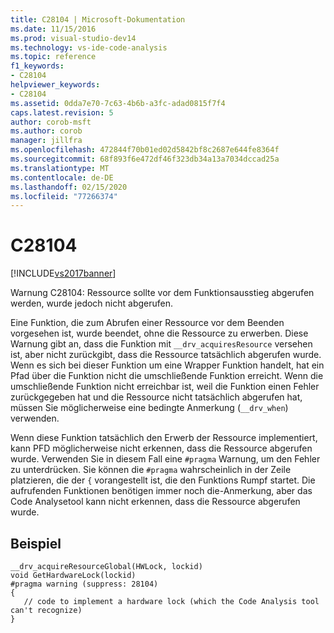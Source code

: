 ```yaml
---
title: C28104 | Microsoft-Dokumentation
ms.date: 11/15/2016
ms.prod: visual-studio-dev14
ms.technology: vs-ide-code-analysis
ms.topic: reference
f1_keywords:
- C28104
helpviewer_keywords:
- C28104
ms.assetid: 0dda7e70-7c63-4b6b-a3fc-adad0815f7f4
caps.latest.revision: 5
author: corob-msft
ms.author: corob
manager: jillfra
ms.openlocfilehash: 472844f70b01ed02d5842bf8c2687e644fe8364f
ms.sourcegitcommit: 68f893f6e472df46f323db34a13a7034dccad25a
ms.translationtype: MT
ms.contentlocale: de-DE
ms.lasthandoff: 02/15/2020
ms.locfileid: "77266374"
---
```

# <a name="c28104"></a>C28104
[!INCLUDE[vs2017banner](../includes/vs2017banner.md)]

Warnung C28104: Ressource sollte vor dem Funktionsausstieg abgerufen werden, wurde jedoch nicht abgerufen.  
  
 Eine Funktion, die zum Abrufen einer Ressource vor dem Beenden vorgesehen ist, wurde beendet, ohne die Ressource zu erwerben. Diese Warnung gibt an, dass die Funktion mit `__drv_acquiresResource` versehen ist, aber nicht zurückgibt, dass die Ressource tatsächlich abgerufen wurde. Wenn es sich bei dieser Funktion um eine Wrapper Funktion handelt, hat ein Pfad über die Funktion nicht die umschließende Funktion erreicht. Wenn die umschließende Funktion nicht erreichbar ist, weil die Funktion einen Fehler zurückgegeben hat und die Ressource nicht tatsächlich abgerufen hat, müssen Sie möglicherweise eine bedingte Anmerkung (`__drv_when`) verwenden.  
  
 Wenn diese Funktion tatsächlich den Erwerb der Ressource implementiert, kann PFD möglicherweise nicht erkennen, dass die Ressource abgerufen wurde. Verwenden Sie in diesem Fall eine `#pragma` Warnung, um den Fehler zu unterdrücken. Sie können die `#pragma` wahrscheinlich in der Zeile platzieren, die der `{` vorangestellt ist, die den Funktions Rumpf startet. Die aufrufenden Funktionen benötigen immer noch die-Anmerkung, aber das Code Analysetool kann nicht erkennen, dass die Ressource abgerufen wurde.  
  
## <a name="example"></a>Beispiel  
  
```  
__drv_acquireResourceGlobal(HWLock, lockid)  
void GetHardwareLock(lockid)  
#pragma warning (suppress: 28104)  
{  
   // code to implement a hardware lock (which the Code Analysis tool can't recognize)  
}  
```
